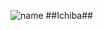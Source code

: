 ![name](https://github.com/zitsav/Ichiba/assets/95949906/326c917a-32d1-404a-af47-cc28ed0d89d9)
##Ichiba##
